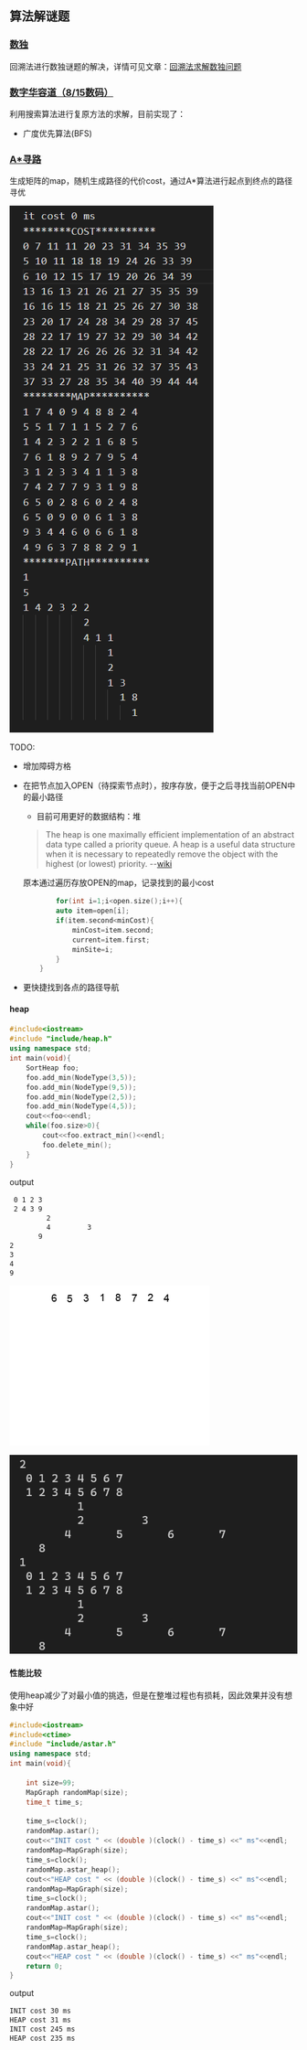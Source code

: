 ## 算法解谜题

### [数独](sudoku)
回溯法进行数独谜题的解决，详情可见文章：[回溯法求解数独问题](https://www.motwo.cn/article/60b9d79f93e18556c43b020c)

### [数字华容道（8/15数码）](15Puzzle)
利用搜索算法进行复原方法的求解，目前实现了： 
- 广度优先算法(BFS)

### [A*寻路](astar)
生成矩阵的map，随机生成路径的代价cost，通过A*算法进行起点到终点的路径寻优

![res](astar/res/res.png)


TODO:
- 增加障碍方格
- 在把节点加入OPEN（待探索节点时），按序存放，便于之后寻找当前OPEN中的最小路径
    - 目前可用更好的数据结构：堆
    > The heap is one maximally efficient implementation of an abstract data type called a priority queue. A heap is a useful data structure when it is necessary to repeatedly remove the object with the highest (or lowest) priority.
     --[wiki](https://en.wikipedia.org/wiki/Heap_%28data_structure%29)    

    原本通过遍历存放OPEN的map，记录找到的最小cost
    ```cpp
            for(int i=1;i<open.size();i++){
            auto item=open[i];
            if(item.second<minCost){
                minCost=item.second;
                current=item.first;
                minSite=i;
            }
        }


    ```
- 更快捷找到各点的路径导航

#### heap  
``` cpp
#include<iostream>
#include "include/heap.h"
using namespace std;
int main(void){
    SortHeap foo;
    foo.add_min(NodeType(3,5));
    foo.add_min(NodeType(9,5));
    foo.add_min(NodeType(2,5));
    foo.add_min(NodeType(4,5));
    cout<<foo<<endl;
    while(foo.size>0){
        cout<<foo.extract_min()<<endl;
        foo.delete_min();
    }
}

```
output 
```
 0 1 2 3
 2 4 3 9
         2
         4         3
       9
2
3
4
9
```

![heap](astar\ref\Heapsort-example.gif)

![heapsort](astar\res\heapSort.png)
#### 性能比较

使用heap减少了对最小值的挑选，但是在整堆过程也有损耗，因此效果并没有想象中好

``` cpp
#include<iostream>
#include<ctime>
#include "include/astar.h"
using namespace std;
int main(void){

    int size=99;
    MapGraph randomMap(size);
    time_t time_s;
    
    time_s=clock();
    randomMap.astar();
    cout<<"INIT cost " << (double )(clock() - time_s) <<" ms"<<endl;
    randomMap=MapGraph(size);
    time_s=clock();
    randomMap.astar_heap();
    cout<<"HEAP cost " << (double )(clock() - time_s) <<" ms"<<endl;
    randomMap=MapGraph(size);
    time_s=clock();
    randomMap.astar();
    cout<<"INIT cost " << (double )(clock() - time_s) <<" ms"<<endl;
    randomMap=MapGraph(size);
    time_s=clock();
    randomMap.astar_heap();
    cout<<"HEAP cost " << (double )(clock() - time_s) <<" ms"<<endl;
    return 0;
}
```

output
``` 
INIT cost 30 ms
HEAP cost 31 ms
INIT cost 245 ms
HEAP cost 235 ms
```